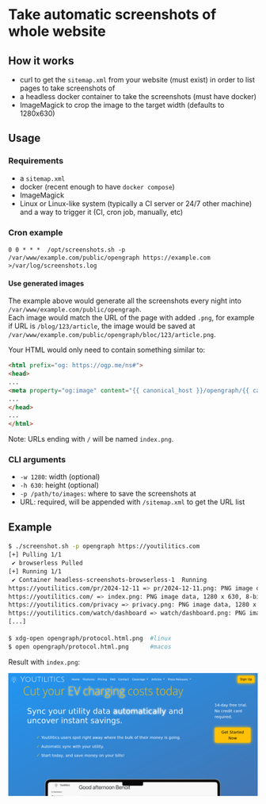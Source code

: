 # Take automatic screenshots of whole website 

## How it works

- curl to get the `sitemap.xml` from your website (must exist) in order to list pages to take screenshots of
- a headless docker container to take the screenshots (must have docker)
- ImageMagick to crop the image to the target width (defaults to 1280x630)

## Usage

### Requirements

- a `sitemap.xml`
- docker (recent enough to have `docker compose`)
- ImageMagick
- Linux or Linux-like system (typically a CI server or 24/7 other machine) and a way to trigger it (CI, cron job, manually, etc)

### Cron example

```cron
0 0 * * *  /opt/screenshots.sh -p /var/www/example.com/public/opengraph https://example.com >/var/log/screenshots.log
```

#### Use generated images

The example above would generate all the screenshots every night into `/var/www/example.com/public/opengraph`.  
Each image would match the URL of the page with added `.png`, for example if URL is `/blog/123/article`, the image would be saved at `/var/www/example.com/public/opengraph/bloc/123/article.png`.

Your HTML would only need to contain something similar to:

```html
<html prefix="og: https://ogp.me/ns#">
<head>
...
<meta property="og:image" content="{{ canonical_host }}/opengraph/{{ canonical_path }}" />
...
</head>
...
</html>
```

Note: URLs ending with `/` will be named `index.png`.

### CLI arguments

- `-w 1280`: width (optional)
- `-h 630`: height (optional)
- `-p /path/to/images`: where to save the screenshots at
- URL: required, will be appended with `/sitemap.xml` to get the URL list

## Example

```bash
$ ./screenshot.sh -p opengraph https://youtilitics.com
[+] Pulling 1/1
 ✔ browserless Pulled                                                                                                                                                                                                                                     0.8s
[+] Running 1/1
 ✔ Container headless-screenshots-browserless-1  Running                                                                                                                                                                                                  0.0s
https://youtilitics.com/pr/2024-12-11 => pr/2024-12-11.png: PNG image data, 1280 x 630, 8-bit/color RGB, non-interlaced
https://youtilitics.com/ => index.png: PNG image data, 1280 x 630, 8-bit/color RGB, non-interlaced
https://youtilitics.com/privacy => privacy.png: PNG image data, 1280 x 630, 8-bit/color RGB, non-interlaced
https://youtilitics.com/watch/dashboard => watch/dashboard.png: PNG image data, 1280 x 630, 8-bit/color RGB, non-interlaced
[...]

$ xdg-open opengraph/protocol.html.png  #linux
$ open opengraph/protocol.html.png      #macos
```

Result with `index.png`:

![example with Youtilitics homepage](index.png "Example with Youtilitics homepage")

